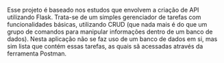 Esse projeto é baseado nos estudos que envolvem a criação de API utilizando Flask. Trata-se de um simples gerenciador de tarefas com funcionalidades básicas, utilizando CRUD (que nada mais é do que um grupo de comandos para manipular informações dentro de um banco de dados). Nesta aplicação não se faz uso de um banco de dados em si, mas sim lista que contém essas tarefas, as quais sã acessadas através da ferramenta Postman.
